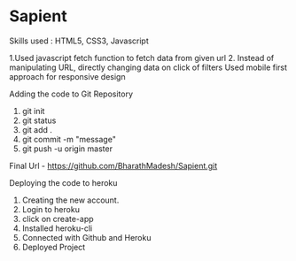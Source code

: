 # Sapient

Skills used : HTML5, CSS3, Javascript

1.Used javascript fetch function to fetch data from given url 
2. Instead of manipulating URL, directly changing data on click of filters Used mobile first approach for responsive design

Adding the code to Git Repository

1. git init
2. git status
3. git add .
4. git commit -m "message"
5. git push -u origin master

Final Url - https://github.com/BharathMadesh/Sapient.git

Deploying the code to heroku

1. Creating the new account.
2. Login to heroku
3. click on create-app
4. Installed heroku-cli
5. Connected with Github and Heroku
6. Deployed Project
